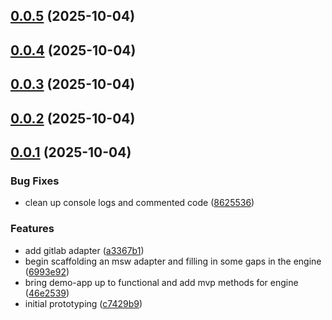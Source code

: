 ## [0.0.5](https://github.com/cmgriffing/oh-my-ghaad/compare/v0.0.4...v0.0.5) (2025-10-04)



## [0.0.4](https://github.com/cmgriffing/oh-my-ghaad/compare/v0.0.3...v0.0.4) (2025-10-04)



## [0.0.3](https://github.com/cmgriffing/oh-my-ghaad/compare/v0.0.2...v0.0.3) (2025-10-04)



## [0.0.2](https://github.com/cmgriffing/oh-my-ghaad/compare/v0.0.1...v0.0.2) (2025-10-04)



## [0.0.1](https://github.com/cmgriffing/oh-my-ghaad/compare/c7429b9154b82e94b4a214489b11e9b80642e0c7...v0.0.1) (2025-10-04)


### Bug Fixes

* clean up console logs and commented code ([8625536](https://github.com/cmgriffing/oh-my-ghaad/commit/8625536d411035ab4ebfc0729e88f61b31d5342b))


### Features

* add gitlab adapter ([a3367b1](https://github.com/cmgriffing/oh-my-ghaad/commit/a3367b1690c534c4d1fe19be6a287171226d9590))
* begin scaffolding an msw adapter and filling in some gaps in the engine ([6993e92](https://github.com/cmgriffing/oh-my-ghaad/commit/6993e928dd55e5cd44c0c0ae8e81d126e2ec8b90))
* bring demo-app up to functional and add mvp methods for engine ([46e2539](https://github.com/cmgriffing/oh-my-ghaad/commit/46e2539da2b72e0d1f95ce739d19f5137a726adb))
* initial prototyping ([c7429b9](https://github.com/cmgriffing/oh-my-ghaad/commit/c7429b9154b82e94b4a214489b11e9b80642e0c7))



